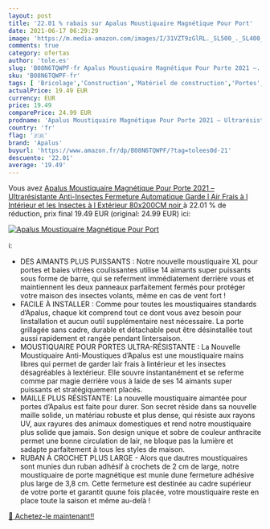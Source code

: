 ```yaml
---
layout: post
title: '22.01 % rabais sur Apalus Moustiquaire Magnétique Pour Port'
date: 2021-06-17 06:29:29
image: 'https://m.media-amazon.com/images/I/31VZT9zGlRL._SL500_._SL400_.jpg'
comments: true
category: ofertas
author: 'tole.es'
slug: 'B08N6TQWPF-fr Apalus Moustiquaire Magnétique Pour Porte 2021 –...'
sku: 'B08N6TQWPF-fr'
tags: [ 'Bricolage','Construction','Matériel de construction','Portes','apalus', ]
actualPrice: 19.49 EUR
currency: EUR
price: 19.49
comparePrice: 24.99 EUR
prodname: 'Apalus Moustiquaire Magnétique Pour Porte 2021 – Ultrarésistante  Anti-Insectes  Fermeture Automatique  Garde l Air Frais à l Intérieur et les Insectes à l Extérieur  80x200CM  noir '
country: 'fr'
flag: '🇫🇷'
brand: 'Apalus'
buyurl: 'https://www.amazon.fr/dp/B08N6TQWPF/?tag=tolees0d-21'
descuento: '22.01'
average: '19.49'
---
```


Vous avez [Apalus Moustiquaire Magnétique Pour Porte 2021 – Ultrarésistante  Anti-Insectes  Fermeture Automatique  Garde l Air Frais à l Intérieur et les Insectes à l Extérieur  80x200CM  noir ](https://www.amazon.fr/dp/B08N6TQWPF/?tag=tolees0d-21)  à  22.01 % de réduction, prix final  19.49 EUR (original: 24.99 EUR) ici:

[![Apalus Moustiquaire Magnétique Pour Port](https://m.media-amazon.com/images/I/31VZT9zGlRL._SL500_._SL400_.jpg)](https://www.amazon.fr/dp/B08N6TQWPF/?tag=tolees0d-21)

ℹ️:

- DES AIMANTS PLUS PUISSANTS : Notre nouvelle moustiquaire XL pour portes et baies vitrées coulissantes utilise 14 aimants super puissants sous forme de barre, qui se referment immédiatement derrière vous et maintiennent les deux panneaux parfaitement fermés pour protéger votre maison des insectes volants, même en cas de vent fort !
- FACILE À INSTALLER : Comme pour toutes les moustiquaires standards d’Apalus, chaque kit comprend tout ce dont vous avez besoin pour linstallation et aucun outil supplémentaire nest nécessaire. La porte grillagée sans cadre, durable et détachable peut être désinstallée tout aussi rapidement et rangée pendant lintersaison.
- MOUSTIQUAIRE POUR PORTES ULTRA-RÉSISTANTE : La Nouvelle Moustiquaire Anti-Moustiques d’Apalus est une moustiquaire mains libres qui permet de garder lair frais à lintérieur et les insectes désagréables à lextérieur. Elle souvre instantanément et se referme comme par magie derrière vous à laide de ses 14 aimants super puissants et stratégiquement placés.
- MAILLE PLUS RÉSISTANTE: La nouvelle moustiquaire aimantée pour portes d’Apalus est faite pour durer. Son secret réside dans sa nouvelle maille solide, un matériau robuste et plus dense, qui résiste aux rayons UV, aux rayures des animaux domestiques et rend notre moustiquaire plus solide que jamais. Son design unique et sobre de couleur anthracite permet une bonne circulation de lair, ne bloque pas la lumière et sadapte parfaitement à tous les styles de maison.
- RUBAN À CROCHET PLUS LARGE - Alors que dautres moustiquaires sont munies dun ruban adhésif à crochets de 2 cm de large, notre moustiquaire de porte magnétique est munie dune fermeture adhésive plus large de 3,8 cm. Cette fermeture est destinée au cadre supérieur de votre porte et garantit quune fois placée, votre moustiquaire reste en place toute la saison et même au-delà !

[🛒 Achetez-le maintenant!!](https://www.amazon.fr/dp/B08N6TQWPF/?tag=tolees0d-21)
